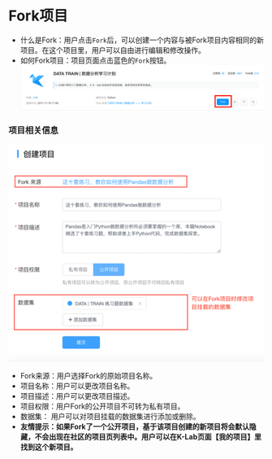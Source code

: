 # Fork项目
* 什么是Fork：用户点击`Fork`后，可以创建一个内容与被Fork项目内容相同的新项目。在这个项目里，用户可以自由进行编辑和修改操作。
* 如何Fork项目：项目页面点击蓝色的`Fork`按钮。
  ![image description](/image/how-to-fork.png)
  
### 项目相关信息

  ![image description](/image/fork-project-new.png)
* Fork来源：用户选择Fork的原始项目名称。
* 项目名称：用户可以更改项目名称。
* 项目描述：用户可以更改项目描述。
* 项目权限：用户Fork的公开项目不可转为私有项目。
* 数据集： 用户可以对项目挂载的数据集进行添加或删除。
* **友情提示：如果Fork了一个公开项目，基于该项目创建的新项目将会默认隐藏，不会出现在社区的项目页列表中。用户可以在K-Lab页面【我的项目】里找到这个新项目。**
  

